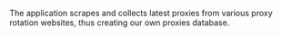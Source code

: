 The application scrapes and collects latest proxies from various proxy rotation websites, thus creating our own proxies database.